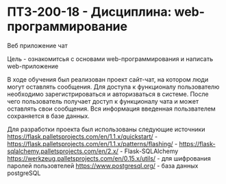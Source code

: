 # ПТЗ-200-18 - Дисциплина: web-программирование
Веб приложение чат

Цель - ознакомитсья с основами web-программирования и написать web-приложение

В ходе обучения был реализован проект сайт-чат, на котором люди могут оставлять сообщения. Для доступа к функционалу пользователю необходимо зарегистрироваться и авторизваться в системе. После чего пользователь получает доступ к функционалу чата и может оставлять свои сообщения. Вся информация введенная пользвателем сохраняется в базе данных.

Для разработки проекта был использованы следующие источники
https://flask.palletsprojects.com/en/1.1.x/quickstart/ - 
https://flask.palletsprojects.com/en/1.1.x/patterns/flashing/ - 
https://flask-sqlalchemy.palletsprojects.com/en/2.x/ - Flask-SQLAlchemy
https://werkzeug.palletsprojects.com/en/0.15.x/utils/ - для шифрования паролей пользовтелей
https://www.postgresql.org/ - база данных postgreSQL 
